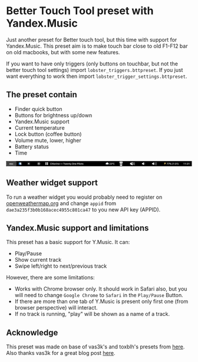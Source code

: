 # Better Touch Tool preset with Yandex.Music
Just another preset for Better touch tool, but this time with support for Yandex.Music. This preset aim is to make touch bar close to old F1-F12 bar on old macbooks, but with some new features.

If you want to have only triggers (only buttons on touchbar, but not the better touch tool settings) import `lobster_triggers.bttpreset`. If you just want everything to work then import `lobster_trigger_settings.bttpreset`.

## The preset contain
* Finder quick button
* Buttons for brightness up/down
* Yandex.Music support
* Current temperature
* Lock button (coffee button)
* Volume mute, lower, higher
* Battery status
* Time

![Preset](touchshot.png)

## Weather widget support
To run a weather widget you would probably need to register on [openweathermap.org](https://openweathermap.org/appid) and change `appid` from `dae3a235f3b0b168acec4955c801ca47` to you new API key (APPID).

## Yandex.Music support and limitations
This preset has a basic support for Y.Music. It can:
* Play/Pause
* Show current track
* Swipe left/right to next/previous track


However, there are some limitations:
* Works with Chrome browser only. It should work in Safari also, but you will need to change `Google Chrome` to `Safari` in the `Play/Pause` Button.
* If there are more than one tab of Y.Music is present only first one (from browser perspective) will interact.
* If no track is running, "play" will be shown as a name of a track.

## Acknowledge
This preset was made on base of vas3k's and toxblh's presets from [here](https://github.com/vas3k/btt-touchbar-presets). Also thanks vas3k for a great blog post [here](https://vas3k.com/blog/touchbar/).
